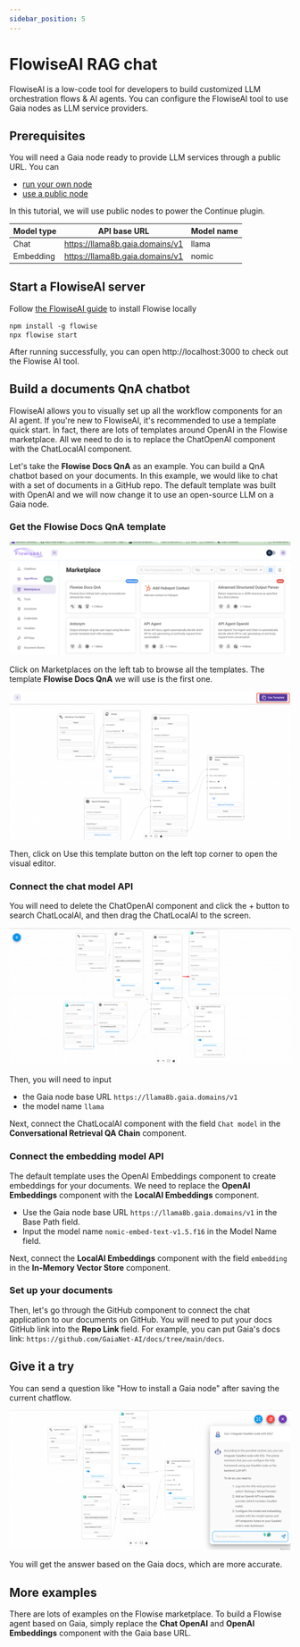 ```yaml
---
sidebar_position: 5
---
```


# FlowiseAI RAG chat

FlowiseAI is a low-code tool for developers to build customized LLM orchestration flows & AI agents. You can configure the FlowiseAI tool to use Gaia nodes as LLM service providers.

## Prerequisites

You will need a Gaia node ready to provide LLM services through a public URL. You can

* [run your own node](../../getting-started/quick-start/quick-start.md)
* [use a public node](../../nodes/nodes.md)

In this tutorial, we will use public nodes to power the Continue plugin.

| Model type | API base URL | Model name |
|-----|--------|-----|
| Chat | https://llama8b.gaia.domains/v1 | llama |
| Embedding | https://llama8b.gaia.domains/v1 | nomic |

## Start a FlowiseAI server

Follow [the FlowiseAI guide](https://docs.flowiseai.com/getting-started) to install Flowise locally

```
npm install -g flowise
npx flowise start
```

After running successfully, you can open http://localhost:3000 to check out the Flowise AI tool.

## Build a documents QnA chatbot

FlowiseAI allows you to visually set up all the workflow components for an AI agent. If you're new to FlowiseAI, it's recommended to use a template quick start. In fact, there are lots of templates around OpenAI in the Flowise marketplace. All we need to do is to replace the ChatOpenAI component with the ChatLocalAI component.

Let's take the **Flowise Docs QnA** as an example. You can build a QnA chatbot based on your documents. In this example, we would like to chat with a set of documents in a GitHub repo. The default template was built with OpenAI and we will now change it to use an open-source LLM on a Gaia node. 

### Get the **Flowise Docs QnA** template

![](flowise-01.png)

Click on Marketplaces on the left tab to browse all the templates. The template **Flowise Docs QnA** we will use is the first one.

![](flowise-02.png)

Then, click on Use this template button on the left top corner to open the visual editor.

### Connect the chat model API

You will need to delete the ChatOpenAI component and click the + button to search ChatLocalAI, and then drag the ChatLocalAI to the screen.

![](flowise-03.png)

Then, you will need to input 

* the Gaia node base URL `https://llama8b.gaia.domains/v1` 
* the model name `llama`

Next, connect the ChatLocalAI component with the field `Chat model` in the **Conversational Retrieval QA Chain** component.

### Connect the embedding model API

The default template uses the OpenAI Embeddings component to create embeddings for your documents. We need to replace the **OpenAI Embeddings** component with the **LocalAI Embeddings** component.

* Use the Gaia node base URL `https://llama8b.gaia.domains/v1` in the Base Path field.
* Input the model name `nomic-embed-text-v1.5.f16` in the Model Name field.

Next, connect the **LocalAI Embeddings** component with the field `embedding` in the **In-Memory Vector Store** component.

### Set up your documents

Then, let's go through the GitHub component to connect the chat application to our documents on GitHub. You will need to put your docs GitHub link into the **Repo Link** field. For example, you can put Gaia's docs link: `https://github.com/GaiaNet-AI/docs/tree/main/docs`.

## Give it a try

You can send a question like "How to install a Gaia node" after saving the current chatflow. 

![](flowise-04.png)

You will get the answer based on the Gaia docs, which are more accurate.

## More examples

There are lots of examples on the Flowise marketplace. To build a Flowise agent based on Gaia, simply replace the **Chat OpenAI** and **OpenAI Embeddings** component with the Gaia base URL.
